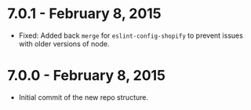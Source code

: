 # 7.0.1 - February 8, 2015

- Fixed: Added back `merge` for `eslint-config-shopify` to prevent issues with older versions of node.

# 7.0.0 - February 8, 2015

- Initial commit of the new repo structure.
